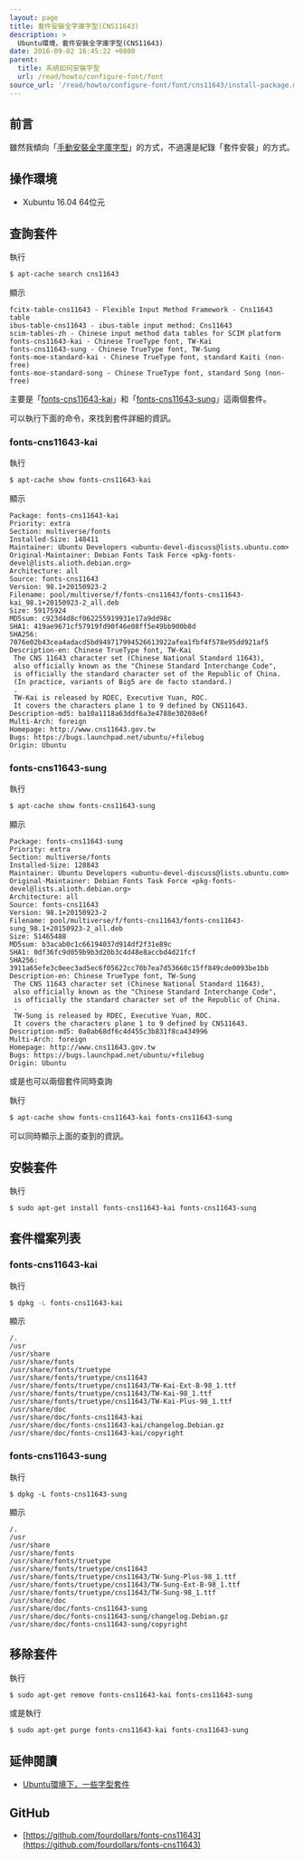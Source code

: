 ```yaml
---
layout: page
title: 套件安裝全字庫字型(CNS11643)
description: >
  Ubuntu環境，套件安裝全字庫字型(CNS11643)
date: 2016-09-02 16:45:22 +0800
parent:
  title: 系統如何安裝字型
  url: /read/howto/configure-font/font
source_url: '/read/howto/configure-font/font/cns11643/install-package.md'  
---
```


## 前言

雖然我傾向「[手動安裝全字庫字型](/book-ubuntu-qna/read/howto/configure-font/font/cns11643/install.html)」的方式，不過還是紀錄「套件安裝」的方式。

## 操作環境

* Xubuntu 16.04 64位元


## 查詢套件

執行

``` sh
$ apt-cache search cns11643
```

顯示

```
fcitx-table-cns11643 - Flexible Input Method Framework - Cns11643 table
ibus-table-cns11643 - ibus-table input method: Cns11643
scim-tables-zh - Chinese input method data tables for SCIM platform
fonts-cns11643-kai - Chinese TrueType font, TW-Kai
fonts-cns11643-sung - Chinese TrueType font, TW-Sung
fonts-moe-standard-kai - Chinese TrueType font, standard Kaiti (non-free)
fonts-moe-standard-song - Chinese TrueType font, standard Song (non-free)
```

主要是「[fonts-cns11643-kai](http://packages.ubuntu.com/xenial/fonts-cns11643-kai)」和「[fonts-cns11643-sung](http://packages.ubuntu.com/xenial/fonts-cns11643-sung)」這兩個套件。

可以執行下面的命令，來找到套件詳細的資訊。

### fonts-cns11643-kai

執行

``` sh
$ apt-cache show fonts-cns11643-kai
```

顯示

```
Package: fonts-cns11643-kai
Priority: extra
Section: multiverse/fonts
Installed-Size: 148411
Maintainer: Ubuntu Developers <ubuntu-devel-discuss@lists.ubuntu.com>
Original-Maintainer: Debian Fonts Task Force <pkg-fonts-devel@lists.alioth.debian.org>
Architecture: all
Source: fonts-cns11643
Version: 98.1+20150923-2
Filename: pool/multiverse/f/fonts-cns11643/fonts-cns11643-kai_98.1+20150923-2_all.deb
Size: 59175924
MD5sum: c923d4d8cf062255919931e17a9dd98c
SHA1: 419ae9671cf57919fd90f46e08ff5e49bb900b8d
SHA256: 7076e02b43cea4adacd5bd949717994526613922afea1fbf4f578e95dd921af5
Description-en: Chinese TrueType font, TW-Kai
 The CNS 11643 character set (Chinese National Standard 11643),
 also officially known as the "Chinese Standard Interchange Code",
 is officially the standard character set of the Republic of China.
 (In practice, variants of Big5 are de facto standard.)
 .
 TW-Kai is released by RDEC, Executive Yuan, ROC.
 It covers the characters plane 1 to 9 defined by CNS11643.
Description-md5: ba10a1118a63ddf6a3e4788e30208e6f
Multi-Arch: foreign
Homepage: http://www.cns11643.gov.tw
Bugs: https://bugs.launchpad.net/ubuntu/+filebug
Origin: Ubuntu

```

### fonts-cns11643-sung

執行

``` sh
$ apt-cache show fonts-cns11643-sung
```

顯示

```
Package: fonts-cns11643-sung
Priority: extra
Section: multiverse/fonts
Installed-Size: 128843
Maintainer: Ubuntu Developers <ubuntu-devel-discuss@lists.ubuntu.com>
Original-Maintainer: Debian Fonts Task Force <pkg-fonts-devel@lists.alioth.debian.org>
Architecture: all
Source: fonts-cns11643
Version: 98.1+20150923-2
Filename: pool/multiverse/f/fonts-cns11643/fonts-cns11643-sung_98.1+20150923-2_all.deb
Size: 51465488
MD5sum: b3acab0c1c66194037d914df2f31e89c
SHA1: 0df36fc9d059b9b3d20b3c4d48e8accbd4d21fcf
SHA256: 3911a65efe3c0eec3ad5ec6f05622cc70b7ea7d53660c15ff849cde0093be1bb
Description-en: Chinese TrueType font, TW-Sung
 The CNS 11643 character set (Chinese National Standard 11643),
 also officially known as the "Chinese Standard Interchange Code",
 is officially the standard character set of the Republic of China.
 .
 TW-Sung is released by RDEC, Executive Yuan, ROC.
 It covers the characters plane 1 to 9 defined by CNS11643.
Description-md5: 0a0ab68df6c4d455c3b831f8ca434996
Multi-Arch: foreign
Homepage: http://www.cns11643.gov.tw
Bugs: https://bugs.launchpad.net/ubuntu/+filebug
Origin: Ubuntu
```

或是也可以兩個套件同時查詢

執行

``` sh
$ apt-cache show fonts-cns11643-kai fonts-cns11643-sung
```

可以同時顯示上面的查到的資訊。

## 安裝套件

執行

``` sh
$ sudo apt-get install fonts-cns11643-kai fonts-cns11643-sung
```

## 套件檔案列表

### fonts-cns11643-kai


執行

``` sh
$ dpkg -L fonts-cns11643-kai
```

顯示

```
/.
/usr
/usr/share
/usr/share/fonts
/usr/share/fonts/truetype
/usr/share/fonts/truetype/cns11643
/usr/share/fonts/truetype/cns11643/TW-Kai-Ext-B-98_1.ttf
/usr/share/fonts/truetype/cns11643/TW-Kai-98_1.ttf
/usr/share/fonts/truetype/cns11643/TW-Kai-Plus-98_1.ttf
/usr/share/doc
/usr/share/doc/fonts-cns11643-kai
/usr/share/doc/fonts-cns11643-kai/changelog.Debian.gz
/usr/share/doc/fonts-cns11643-kai/copyright
```


### fonts-cns11643-sung

執行

```
$ dpkg -L fonts-cns11643-sung
```

顯示

```
/.
/usr
/usr/share
/usr/share/fonts
/usr/share/fonts/truetype
/usr/share/fonts/truetype/cns11643
/usr/share/fonts/truetype/cns11643/TW-Sung-Plus-98_1.ttf
/usr/share/fonts/truetype/cns11643/TW-Sung-Ext-B-98_1.ttf
/usr/share/fonts/truetype/cns11643/TW-Sung-98_1.ttf
/usr/share/doc
/usr/share/doc/fonts-cns11643-sung
/usr/share/doc/fonts-cns11643-sung/changelog.Debian.gz
/usr/share/doc/fonts-cns11643-sung/copyright
```

## 移除套件

執行

``` sh
$ sudo apt-get remove fonts-cns11643-kai fonts-cns11643-sung
```

或是執行

``` sh
$ sudo apt-get purge fonts-cns11643-kai fonts-cns11643-sung
```


## 延伸閱讀

* [Ubuntu環境下，一些字型套件](https://samwhelp.github.io/book-ubuntu-basic-skill/book/content/font/font-package.html)


## GitHub

* [https://github.com/fourdollars/fonts-cns11643](https://github.com/fourdollars/fonts-cns11643)
